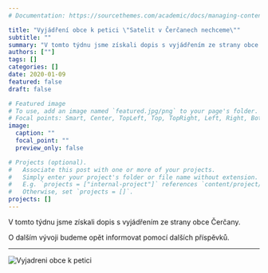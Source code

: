 ```yaml
---
# Documentation: https://sourcethemes.com/academic/docs/managing-content/

title: "Vyjádření obce k petici \"Satelit v Čerčanech nechceme\""
subtitle: ""
summary: "V tomto týdnu jsme získali dopis s vyjádřením ze strany obce Čerčany. O dalším vývoji budeme opět informovat pomocí dalších příspěvků."
authors: [""]
tags: []
categories: []
date: 2020-01-09
featured: false
draft: false

# Featured image
# To use, add an image named `featured.jpg/png` to your page's folder.
# Focal points: Smart, Center, TopLeft, Top, TopRight, Left, Right, BottomLeft, Bottom, BottomRight.
image:
  caption: ""
  focal_point: ""
  preview_only: false

# Projects (optional).
#   Associate this post with one or more of your projects.
#   Simply enter your project's folder or file name without extension.
#   E.g. `projects = ["internal-project"]` references `content/project/deep-learning/index.md`.
#   Otherwise, set `projects = []`.
projects: []
---
```


V tomto týdnu jsme získali dopis s vyjádřením ze strany obce Čerčany.

O dalším vývoji budeme opět informovat pomocí dalších příspěvků.

---

![Vyjadreni obce k petici](/img/Vyjadreni_obce_k_petici.jpg "Vyjadreni obce k petici")
